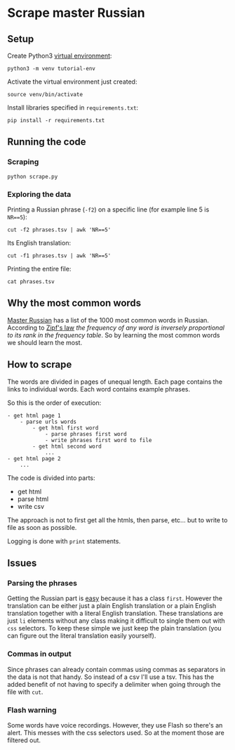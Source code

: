 # Scrape master Russian

## Setup

Create Python3 [virtual environment](https://docs.python.org/3/tutorial/venv.html):

```
python3 -m venv tutorial-env
```

Activate the virtual environment just created:

```
source venv/bin/activate
```

Install libraries specified in `requirements.txt`:

```
pip install -r requirements.txt
```


## Running the code

### Scraping

```
python scrape.py
```

### Exploring the data

Printing a Russian phrase (`-f2`) on a specific line (for example line 5 is `NR==5`):

```
cut -f2 phrases.tsv | awk 'NR==5'
```

Its English translation:

```
cut -f1 phrases.tsv | awk 'NR==5'
```

Printing the entire file:

```
cat phrases.tsv
```

## Why the most common words

[Master Russian](http://masterrussian.com/vocabulary/most_common_words.htm) has a list of the 1000 most common words in Russian. According to [Zipf's law](https://en.wikipedia.org/wiki/Zipf%27s_law) _the frequency of any word is inversely proportional to its rank in the frequency table_. So by learning the most common words we should learn the most.

## How to scrape

The words are divided in pages of unequal length. Each page contains the links to individual words. Each word contains example phrases.

So this is the order of execution:

```
- get html page 1
    - parse urls words
        - get html first word
            - parse phrases first word
            - write phrases first word to file
        - get html second word
            ...
- get html page 2
    ...
```

The code is divided into parts:

- get html
- parse html
- write csv

The approach is not to first get all the htmls, then parse, etc... but to write to file as soon as possible.

Logging is done with `print` statements.

## Issues

### Parsing the phrases

Getting the Russian part is [easy](http://masterrussian.com/vocabulary/god_year.htm) because it has a class `first`. However the translation can be either just a plain English translation or a plain English translation together with a literal English translation. These translations are just `li` elements without any class making it difficult to single them out with `css` selectors. To keep these simple we just keep the plain translation (you can figure out the literal translation easily yourself).

### Commas in output

Since phrases can already contain commas using commas as separators in the data is not that handy. So instead of a csv I'll use a tsv. This has the added benefit of not having to specify a delimiter when going through the file with `cut`.

### Flash warning

Some words have voice recordings. However, they use Flash so there's an alert. This messes with the css selectors used. So at the moment those are filtered out.